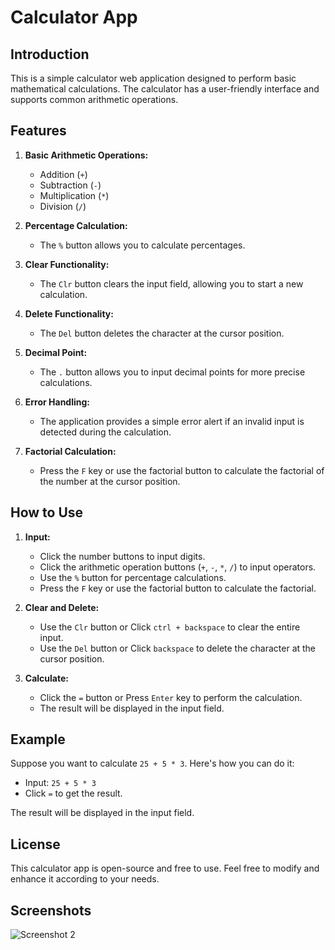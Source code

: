 # Calculator App

## Introduction
This is a simple calculator web application designed to perform basic mathematical calculations. The calculator has a user-friendly interface and supports common arithmetic operations.

## Features
1. **Basic Arithmetic Operations:**
   - Addition (`+`)
   - Subtraction (`-`)
   - Multiplication (`*`)
   - Division (`/`)

2. **Percentage Calculation:**
   - The `%` button allows you to calculate percentages.

3. **Clear Functionality:**
   - The `Clr` button clears the input field, allowing you to start a new calculation.

4. **Delete Functionality:**
   - The `Del` button deletes the character at the cursor position.

5. **Decimal Point:**
   - The `.` button allows you to input decimal points for more precise calculations.

6. **Error Handling:**
   - The application provides a simple error alert if an invalid input is detected during the calculation.

7. **Factorial Calculation:**
   - Press the `F` key or use the factorial button to calculate the factorial of the number at the cursor position.

## How to Use
1. **Input:**
   - Click the number buttons to input digits.
   - Click the arithmetic operation buttons (`+`, `-`, `*`, `/`) to input operators.
   - Use the `%` button for percentage calculations.
   - Press the `F` key or use the factorial button to calculate the factorial.

2. **Clear and Delete:**
   - Use the `Clr` button or Click `ctrl + backspace` to clear the entire input.
   - Use the `Del` button or Click `backspace` to delete the character at the cursor position.

3. **Calculate:**
   - Click the `=` button or Press `Enter` key to perform the calculation.
   - The result will be displayed in the input field.

## Example
Suppose you want to calculate `25 + 5 * 3`. Here's how you can do it:
   - Input: `25 + 5 * 3`
   - Click `=` to get the result.

   The result will be displayed in the input field.

## License
This calculator app is open-source and free to use. Feel free to modify and enhance it according to your needs.

## Screenshots
![Screenshot 2](https://github.com/srikanth-rl/Calculator/assets/98140086/b1cd9804-17b8-45e8-9974-96b2ef351e66)
